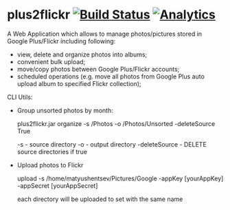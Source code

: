plus2flickr [![Build Status](https://travis-ci.org/alexmt/plus2flickr.png?branch=master)](https://travis-ci.org/alexmt/plus2flickr) [![Analytics](https://ga-beacon.appspot.com/UA-51691703-1/plus2flickr/readme)](https://github.com/igrigorik/ga-beacon)
===========

A Web Application which allows to manage photos/pictures stored in Google Plus/Flickr including following:

- view, delete and organize photos into albums;
- convenient bulk upload;
- move/copy photos between Google Plus/Flickr accounts;
- scheduled operations (e.g. move all photos from Google Plus auto upload album to specified Flickr collection);

CLI Utils:

- Group unsorted photos by month:

  plus2flickr.jar organize -s /Photos -o /Photos/Unsorted -deleteSource True

  -s - source directory
  -o - output directory
  -deleteSource - DELETE source directories if true

- Upload photos to Flickr

  upload -s /home/matyushentsev/Pictures/Google -appKey [yourAppKey] -appSecret [yourAppSecret]

  each directory will be uploaded to set with the same name
  
